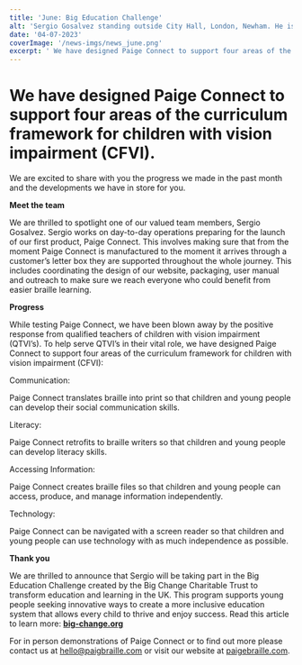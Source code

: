 ```yaml
---
title: 'June: Big Education Challenge'
alt: 'Sergio Gosalvez standing outside City Hall, London, Newham. He is smiling and wearing a white shirt. '
date: '04-07-2023'
coverImage: '/news-imgs/news_june.png'
excerpt: ' We have designed Paige Connect to support four areas of the curriculum framework for children with vision impairment (CFVI). '
---
```


# We have designed Paige Connect to support four areas of the curriculum framework for children with vision impairment (CFVI).

We are excited to share with you the progress we made in the past month and the developments we have in store for you.

**Meet the team**

We are thrilled to spotlight one of our valued team members, Sergio Gosalvez. Sergio works on day-to-day operations preparing for the launch of our first product, Paige Connect. This involves making sure that from the moment Paige Connect is manufactured to the moment it arrives through a customer’s letter box they are supported throughout the whole journey. This includes coordinating the design of our website, packaging, user manual and outreach to make sure we reach everyone who could benefit from easier braille learning.

**Progress**

While testing Paige Connect, we have been blown away by the positive response from qualified teachers of children with vision impairment (QTVI’s). To help serve QTVI’s in their vital role, we have designed Paige Connect to support four areas of the curriculum framework for children with vision impairment (CFVI):

Communication:  

Paige Connect translates braille into print so that children and young people can develop their social communication skills.

Literacy:  

Paige Connect retrofits to braille writers so that children and young people can develop literacy skills. 

Accessing Information:  

Paige Connect creates braille files so that children and young people can access, produce, and manage information independently. 

Technology:  

Paige Connect can be navigated with a screen reader so that children and young people can use technology with as much independence as possible.

**Thank you**

We are thrilled to announce that Sergio will be taking part in the Big Education Challenge created by the Big Change Charitable Trust to transform education and learning in the UK. This program supports young people seeking innovative ways to create a more inclusive education system that allows every child to thrive and enjoy success. Read this article to learn more: **[big-change.org](https://www.big-change.org/who-we-are/finalist/sergio-gosalvez/)**

For in person demonstrations of Paige Connect or to find out more please contact us at <hello@paigbraille.com> or visit our website at [paigebraille.com](https://paigebraille.com/).